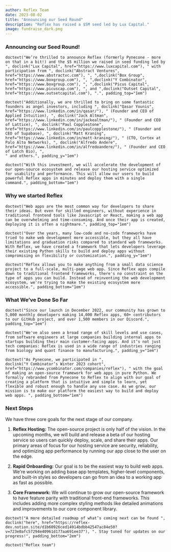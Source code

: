 ```yaml
---
author: Reflex Team
date: 2023-08-02
title: "Announcing our Seed Round"
description: "Reflex has raised a $5M seed led by Lux Capital."
image: fundraise_dark.png
---
```


### Announcing our Seed Round!


```reflex
doctext("We’re thrilled to announce Reflex (formerly Pynecone - more on that in a bit!) and the $5 million we raised in seed funding led by ", doclink("Lux Capital", href="https://www.luxcapital.com"), " with participation from ", doclink("Abstract Ventures", href="https://www.abstractvc.com"), ", ",doclink("Box Group", href="https://www.boxgroup.com"), ", ",doclink("Y Combinator", href="https://www.boxgroup.com"), ", ",doclink("Picus Capital", href="https://www.picuscap.com"), ", and ",doclink("Outset Capital", href="https://www.outsetcapital.com"), ".", padding_top="1em")
```

```reflex
doctext("Additionally, we are thrilled to bring on some fantastic founders as angel investors, including ", doclink("Qasar Younis", href="https://www.linkedin.com/in/qasar/"), " (Founder and CEO of Applied Intuition), ", doclink("Jack Altman", href="https://www.linkedin.com/in/jackealtman/"), " (Founder and CEO of Lattice), ", doclink("Paul Copplestone", href="https://www.linkedin.com/in/paulcopplestone/"), " (Founder and CEO of Supabase), ", doclink("Matt Kraning", href="https://www.linkedin.com/in/matt-kraning/"), " (CTO, Cortex at Palo Alto Networks), ", doclink("Alfredo Andere", href="https://www.linkedin.com/in/alfredoandere/"), " (Founder and CEO of Latch Bio), ",
" and others.", padding_y="1em")
```

```reflex
doctext("With this investment, we will accelerate the development of our open-source ecosystem and release our hosting service optimized for usability and performance. This will allow our users to build powerful Reflex apps in minutes and deploy them with a single command.", padding_bottom="1em")
```

### Why we started Reflex


```reflex
doctext("Web apps are the most common way for developers to share their ideas. But even for skilled engineers, without experience in traditional frontend tools like Javascript or React, making a web app can be overwhelming and time-consuming. And once their app is created, deploying it is often a nightmare.", padding_top="1em")
```

```reflex
doctext("Over the years, many low-code and no-code frameworks have tried to make web development more accessible, but they all have limitations and graduation risks compared to standard web frameworks. With Reflex, we have created a framework that lets developers leverage their existing Python skills to build and deploy apps without compromising on flexibility or customization.", padding_y="1em")
```

```reflex
doctext("Reflex allows you to make anything from a small data science project to a full-scale, multi-page web app. Since Reflex apps compile down to traditional frontend frameworks, there's no constraint on the type of apps you can build. Instead of reinventing the web development ecosystem, we're trying to make the existing ecosystem more accessible.", padding_bottom="1em")
```

### What We’ve Done So Far

```reflex
doctext("Since our launch in December 2022, our community has grown to 5,000 monthly developers making 14,000 Reflex apps, 60+ contributors to our GitHub project, and over 1,500 members in our Discord.", padding_top="1em")
```


```reflex
doctext("We've also seen a broad range of skill levels and use cases, from software engineers at large companies building internal apps to startups building their main customer-facing apps. And it’s not just tech companies: Reflex is used in a wide range of industries ranging from biology and quant finance to manufacturing.", padding_y="1em")
```

```reflex
doctext("As Pynecone, we participated in ",
doclink("Y Combinator’s Winter 2023 cohort", href="https://www.ycombinator.com/companies/reflex"), " with the goal of making an open-source framework for web apps in pure Python. We formally rebranded from Pynecone to Reflex to align with our goal of creating a platform that is intuitive and simple to learn, yet flexible and robust enough to handle any use case. As we grow, our mission is to make our platform the easiest way to build and deploy web apps. ", padding_bottom="1em")
```


### Next Steps

We have three core goals for the next stage of our company.

1. **Reflex Hosting:** The open-source project is only half of the vision. In the upcoming months, we will build and release a beta of our hosting service so users can quickly deploy, scale, and share their apps. Our primary areas of focus for our hosting service are security, reliability, and optimizing app performance by running our app close to the user on the edge.

2. **Rapid Onboarding:** Our goal is to be the easiest way to build web apps. We're working on adding base app templates, higher-level components, and built-in styles so developers can go from an idea to a working app as fast as possible.

3. **Core Framework:** We will continue to grow our open-source framework to have feature parity with traditional front-end frameworks. This includes adding more complex styling methods like detailed animations and improvements to our core component library.  

```reflex
doctext("A more detailed roadmap of what’s coming next can be found ", doclink("here", href="https://reflex-dev.notion.site/d1b60926ced14914bdbb42547ac84e50?v=723e0afc57294e40961d177aa691ee37"), ". Stay tuned for updates on our progress!", padding_bottom="2em")
```

```reflex
doctext("Reflex team")
``````
